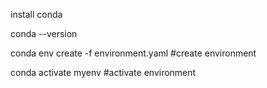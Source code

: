 install conda 

conda --version


conda env create -f environment.yaml  #create environment

conda activate myenv  #activate environment

